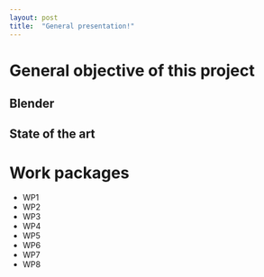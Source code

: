 ```yaml
---
layout: post
title:  "General presentation!"
---
```


# General objective of this project

## Blender
## State of the art

# Work packages

* WP1
* WP2
* WP3
* WP4
* WP5
* WP6
* WP7
* WP8
